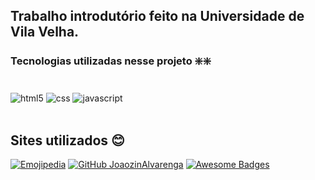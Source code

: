 ## Trabalho introdutório feito na Universidade de Vila Velha.

### Tecnologias utilizadas nesse projeto ❇️❇️
<div style="display: inline_block"><br>
    <img align="center" alt="html5" src="https://img.shields.io/badge/HTML5-E34F26?style=for-the-badge&logo=html5&logoColor=white" />
    <img align="center" alt="css" src="https://img.shields.io/badge/CSS3-1572B6?style=for-the-badge&logo=css3&logoColor=white" />
    <img align="center" alt="javascript" src="https://img.shields.io/badge/JavaScript-323330?style=for-the-badge&logo=javascript&logoColor=F7DF1E" />
  <div><br/>
      
## Sites utilizados 😊
[![Emojipedia](https://img.shields.io/badge/website-000000?style=for-the-badge&logo=About.me&logoColor=white)](https://emojipedia.org)
[![GitHub JoaozinAlvarenga](https://img.shields.io/badge/GitHub-100000?style=for-the-badge&logo=github&logoColor=white)](https://github.com/anuraghazra/github-readme-stats?tab=readme-ov-file#themes)
[![Awesome Badges](https://img.shields.io/badge/website-000000?style=for-the-badge&logo=About.me&logoColor=white)](https://dev.to/envoy_/150-badges-for-github-pnk)

